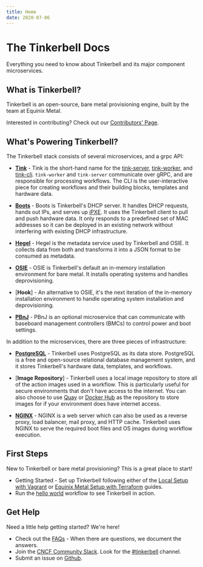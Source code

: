 ```yaml
---
title: Home
date: 2020-07-06
---
```


# The Tinkerbell Docs

Everything you need to know about Tinkerbell and its major component microservices.
​

## What is Tinkerbell?

Tinkerbell is an open-source, bare metal provisioning engine, built by the team at Equinix Metal.

Interested in contributing? Check out our [Contributors' Page].

## What's Powering Tinkerbell?

The Tinkerbell stack consists of several microservices, and a grpc API:

- [**Tink**] -
  Tink is the short-hand name for the [tink-server], [tink-worker], and [tink-cli].
  `tink-worker` and `tink-server` communicate over gRPC, and are responsible for processing workflows.
  The CLI is the user-interactive piece for creating workflows and their building blocks, templates and hardware data.

- [**Boots**] -
  Boots is Tinkerbell's DHCP server.
  It handles DHCP requests, hands out IPs, and serves up [iPXE].
  It uses the Tinkerbell client to pull and push hardware data.
  It only responds to a predefined set of MAC addresses so it can be deployed in an existing network without interfering with existing DHCP infrastructure.

- [**Hegel**] -
  Hegel is the metadata service used by Tinkerbell and OSIE.
  It collects data from both and transforms it into a JSON format to be consumed as metadata.

- [**OSIE**] -
  OSIE is Tinkerbell's default an in-memory installation environment for bare metal.
  It installs operating systems and handles deprovisioning.

- [**Hook**] -
  An alternative to OSIE, it's the next iteration of the in-memory installation environment to handle operating system installation and deprovisioning.

- [**PBnJ**] -
  PBnJ is an optional microservice that can communicate with baseboard management controllers (BMCs) to control power and boot settings.

In addition to the microservices, there are three pieces of infrastructure:

- [**PostgreSQL**] -
  Tinkerbell uses PostgreSQL as its data store.
  PostgreSQL is a free and open-source relational database management system, and it stores Tinkerbell's hardware data, templates, and workflows.

- [**Image Repository**] -
  Tinkerbell uses a local image repository to store all of the action images used in a workflow.
  This is particularly useful for secure environments that don't have access to the internet.
  You can also choose to use [Quay] or [Docker Hub] as the repository to store images for if your environment does have internet access.

- [**NGINX**] - NGINX is a web server which can also be used as a reverse proxy, load balancer, mail proxy, and HTTP cache.
  Tinkerbell uses NGINX to serve the required boot files and OS images during workflow execution.

## First Steps

​New to Tinkerbell or bare metal provisioning? This is a great place to start!

- Getting Started - Set up Tinkerbell following either of the [Local Setup with Vagrant] or [Equinix Metal Setup with Terraform] guides.
- Run the [hello world] workflow to see Tinkerbell in action.​

## Get Help

Need a little help getting started? We're here!

- Check out the [FAQs] - When there are questions, we document the answers.
- Join the [CNCF Community Slack].
  Look for the [#tinkerbell] channel.
- Submit an issue on [Github].

[**boots**]: /services/boots
[cncf community slack]: https://slack.cncf.io/
[contributors' page]: https://tinkerbell.org/community/contributors/
[docker hub]: https://hub.docker.com/
[equinix metal setup with terraform]: /setup/equinix-metal-terraform
[faqs]: https://tinkerbell.org/faq/
[github]: https://github.com/tinkerbell
[**hegel**]: /services/hegel
[hello world]: /workflows/hello-world-workflow
[ipxe]: https://ipxe.org/
[local setup with vagrant]: /setup/local-vagrant
[**nginx**]: https://www.nginx.com/
[**osie**]: /services/osie
[**pbnj**]: https://github.com/tinkerbell/pbnj
[**postgresql**]: https://www.postgresql.org/
[quay]: https://quay.io/
[tink-cli]: /services/tink-cli
[**tink**]: https://github.com/tinkerbell/tink
[tink-server]: /services/tink-server
[tink-worker]: /services/tink-worker
[#tinkerbell]: https://app.slack.com/client/T08PSQ7BQ/C01SRB41GMT

